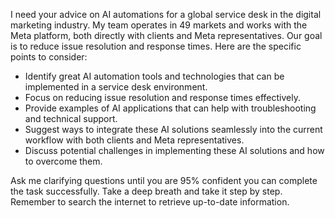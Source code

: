 I need your advice on AI automations for a global service desk in the digital marketing industry. My team operates in 49 markets and works with the Meta platform, both directly with clients and Meta representatives. Our goal is to reduce issue resolution and response times. Here are the specific points to consider:

- Identify great AI automation tools and technologies that can be implemented in a service desk environment.
- Focus on reducing issue resolution and response times effectively.
- Provide examples of AI applications that can help with troubleshooting and technical support.
- Suggest ways to integrate these AI solutions seamlessly into the current workflow with both clients and Meta representatives.
- Discuss potential challenges in implementing these AI solutions and how to overcome them.

Ask me clarifying questions until you are 95% confident you can complete the task successfully. Take a deep breath and take it step by step. Remember to search the internet to retrieve up-to-date information.